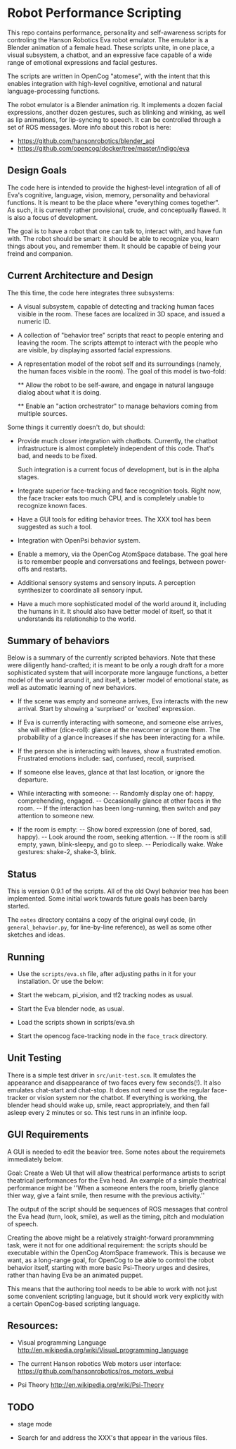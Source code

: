 Robot Performance Scripting
===========================
This repo contains performance, personality and self-awareness scripts
for controling the Hanson Robotics Eva robot emulator.  The emulator
is a Blender animation of a female head.  These scripts unite, in one
place, a visual subsystem, a chatbot, and an expressive face capable
of a wide range of emotional expressions and facial gestures.

The scripts are written in OpenCog "atomese", with the intent that this
enables integration with high-level cognitive, emotional and natural
language-processing functions.

The robot emulator is a Blender animation rig. It implements a dozen
facial expressions, another dozen gestures, such as blinking and
winking, as well as lip animations, for lip-syncing to speech. It can
be controlled through a set of ROS messages.  More info about this
robot is here:

* https://github.com/hansonrobotics/blender_api
* https://github.com/opencog/docker/tree/master/indigo/eva


Design Goals
------------
The code here is intended to provide the highest-level integration of
all of Eva's cognitive, language, vision, memory, personality and
behavioral functions.  It is meant to be the place where "everything
comes together".  As such, it is currently rather provisional, crude,
and conceptually flawed. It is also a focus of development.

The goal is to have a robot that one can talk to, interact with, and
have fun with. The robot should be smart: it should be able to recognize
you, learn things about you, and remember them.  It should be capable of
being your freind and companion.


Current Architecture and Design
-------------------------------
The this time, the code here integrates three subsystems:

 * A visual subsystem, capable of detecting and tracking human faces
   visible in the room. These faces are localized in 3D space, and
   issued a numeric ID.

 * A collection of "behavior tree" scripts that react to people entering
   and leaving the room.  The scripts attempt to interact with the
   people who are visible, by displaying assorted facial expressions.

 * A representation model of the robot self and its surroundings (namely,
   the human faces visible in the room). The goal of this model is
   two-fold:

   ** Allow the robot to be self-aware, and engage in natural langauge
      dialog about what it is doing.

   ** Enable an "action orchestrator" to manage behaviors coming from
      multiple sources.

Some things it currently doesn't do, but should:

 * Provide much closer integration with chatbots.  Currently, the
   chatbot infrastructure is almost completely independent of this
   code. That's bad, and needs to be fixed.

   Such integration is a current focus of development, but is in the
   alpha stages.

 * Integrate superior face-tracking and face recognition tools.
   Right now, the face tracker eats too much CPU, and is completely
   unable to recognize known faces.

 * Have a GUI tools for editing behavior trees. The XXX tool has been
   suggested as such a tool.

 * Integration with OpenPsi behavior system.

 * Enable a memory, via the OpenCog AtomSpace database.  The goal here
   is to remember people and conversations and feelings, between
   power-offs and restarts.

 * Additional sensory systems and sensory inputs.  A perception
   synthesizer to coordinate all sensory input.

 * Have a much more sophisticated model of the world around it,
   including the humans in it. It should also have better model
   of itself, so that it understands its relationship to the world.


Summary of behaviors
--------------------
Below is a summary of the currently scripted behaviors.  Note that these
were diligently hand-crafted; it is meant to be only a rough draft for
a more sophisticated system that will incorporate more langauge
functions, a better model of the world around it, and itself, a better
model of emotional state, as well as automatic learning of new
behaviors.

 * If the scene was empty and someone arrives, Eva interacts with the
   new arrival. Start by showing a 'surprised' or 'excited' expression.

 * If Eva is currently interacting with someone, and someone else
   arrives, she will either (dice-roll): glance at the newcomer or
   ignore them.   The probability of a glance increases if she has
   been interacting for a while.

 * If the person she is interacting with leaves, show a frustrated
   emotion. Frustrated emotions include: sad, confused, recoil,
   surprised.

 * If someone else leaves, glance at that last location, or ignore
   the departure.

 * While interacting with someone:
   -- Randomly display one of: happy, comprehending, engaged.
   -- Occasionally glance at other faces in the room.
   -- If the interaction has been long-running, then switch and pay
      attention to someone new.

 * If the room is empty:
   -- Show bored expression (one of bored, sad, happy).
   -- Look around the room, seeking attention.
   -- If the room is still empty, yawn, blink-sleepy, and go to sleep.
   -- Periodically wake. Wake gestures: shake-2, shake-3, blink.

Status
------
This is version 0.9.1 of the scripts. All of the old Owyl behavior
tree has been implemented.  Some initial work towards future goals
has been barely started.

The `notes` directory contains a copy of the original owyl code,
(in `general_behavior.py`, for line-by-line reference), as well
as some other sketches and ideas.

Running
-------
* Use the `scripts/eva.sh` file, after adjusting paths in it for your
  installation. Or use the below:

* Start the webcam, pi_vision, and tf2 tracking nodes as usual.
* Start the Eva blender node, as usual.
* Load the scripts shown in scripts/eva.sh
* Start the opencog face-tracking node in the `face_track` directory.


Unit Testing
------------
There is a simple test driver in `src/unit-test.scm`. It emulates the
appearance and disappearance of two faces every few seconds(!). It also
emulates chat-start and chat-stop.  It does not need or use the regular
face-tracker or vision system nor the chatbot.  If everything is
working, the blender head should wake up, smile, react appropriately,
and then fall asleep every 2 minutes or so.  This test runs in an
infinite loop.


GUI Requirements
----------------
A GUI is needed to edit the beavior tree. Some notes about the
requiremets immediately below.

Goal: Create a Web UI that will allow theatrical performance artists
to script theatrical performances for the Eva head.  An example of a
simple theatrical performance might be ''When a someone enters the room,
briefly glance thier way, give a faint smile, then resume with the
previous activity.''

The output of the script should be sequences of ROS messages that
control the Eva head (turn, look, smile), as well as the timing, pitch
and modulation of speech.

Creating the above might be a relatively straight-forward prorammming
task, were it not for one additional requirement: the scripts should be
executable within the OpenCog AtomSpace framework. This is because we
want, as a long-range goal, for OpenCog to be able to control the robot
behavior itself, starting with more basic Psi-Theory urges and desires,
rather than having Eva be an animated puppet.

This means that the authoring tool needs to be able to work with not
just some convenient scripting language, but it should work very
explicitly with a certain OpenCog-based scripting language.


Resources:
----------
* Visual programming Language
  http://en.wikipedia.org/wiki/Visual_programming_language

* The current Hanson robotics Web motors user interface:
  https://github.com/hansonrobotics/ros_motors_webui

* Psi Theory
  http://en.wikipedia.org/wiki/Psi-Theory

TODO
----
* stage mode

* Search for and address the XXX's that appear in the various files.
